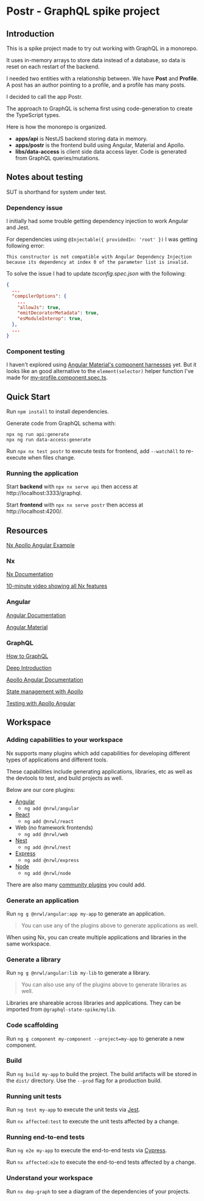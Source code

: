 # Postr - GraphQL spike project

## Introduction

This is a spike project made to try out working with GraphQL in a monorepo.

It uses in-memory arrays to store data instead of a database, so data is reset on each restart of the backend.

I needed two entities with a relationship between. We have **Post** and **Profile**.
A post has an author pointing to a profile, and a profile has many posts.

I decided to call the app Postr.

The approach to GraphQL is schema first using code-generation to create the TypeScript types.

Here is how the monorepo is organized.

- **apps/api** is NestJS backend storing data in memory.
- **apps/postr** is the frontend build using Angular, Material and Apollo.
- **libs/data-access** is client side data access layer. Code is generated from GraphQL queries/mutations.

## Notes about testing

SUT is shorthand for system under test.

### Dependency issue

I initially had some trouble getting dependency injection to work Angular and Jest.

For dependencies using `@Injectable({ providedIn: 'root' })` I was getting following error:

`This constructor is not compatible with Angular Dependency Injection because its dependency at index 0 of the parameter list is invalid.`

To solve the issue I had to update *tsconfig.spec.json* with the following:
```json
{
  ...
  "compilerOptions": {
    ...
    "allowJs": true,
    "emitDecoratorMetadata": true,
    "esModuleInterop": true,
  },
  ...
}
```

### Component testing

I haven't explored using [Angular Material's component harnesses](https://material.angular.io/guide/using-component-harnesses) yet. But it looks like an good alternative to the `element(selector)` helper function I've made for [my-profile.component.spec.ts](apps/postr/src/app/my-profile/my-profile.component.spec.ts).

## Quick Start

Run `npm install` to install dependencies.

Generate code from GraphQL schema with:
```
npx ng run api:generate
npx ng run data-access:generate
```

Run `npx nx test postr` to execute tests for frontend, add `--watchAll` to re-execute when files change.

### Running the application
Start **backend** with `npx nx serve api` then access at http://localhost:3333/graphql.

Start **frontend** with `npx nx serve postr` then access at http://localhost:4200/.

## Resources

[Nx Apollo Angular Example](https://github.com/nrwl/nx-apollo-angular-example)

### Nx
[Nx Documentation](https://nx.dev/angular)

[10-minute video showing all Nx features](https://nx.dev/getting-started/intro)

### Angular

[Angular Documentation](https://angular.io/docs)

[Angular Material](https://material.angular.io/)

### GraphQL

[How to GraphQL](https://www.howtographql.com/)

[Deep Introduction](https://graphql.org/learn/)

[Apollo Angular Documentation](https://apollo-angular.com/docs)

[State management with Apollo](https://www.apollographql.com/docs/react/local-state/local-state-management/#how-it-works)

[Testing with Apollo Angular](https://apollo-angular.com/docs/development-and-testing/testing)


## Workspace
### Adding capabilities to your workspace

Nx supports many plugins which add capabilities for developing different types of applications and different tools.

These capabilities include generating applications, libraries, etc as well as the devtools to test, and build projects as well.

Below are our core plugins:

- [Angular](https://angular.io)
  - `ng add @nrwl/angular`
- [React](https://reactjs.org)
  - `ng add @nrwl/react`
- Web (no framework frontends)
  - `ng add @nrwl/web`
- [Nest](https://nestjs.com)
  - `ng add @nrwl/nest`
- [Express](https://expressjs.com)
  - `ng add @nrwl/express`
- [Node](https://nodejs.org)
  - `ng add @nrwl/node`

There are also many [community plugins](https://nx.dev/community) you could add.

### Generate an application

Run `ng g @nrwl/angular:app my-app` to generate an application.

> You can use any of the plugins above to generate applications as well.

When using Nx, you can create multiple applications and libraries in the same workspace.

### Generate a library

Run `ng g @nrwl/angular:lib my-lib` to generate a library.

> You can also use any of the plugins above to generate libraries as well.

Libraries are shareable across libraries and applications. They can be imported from `@graphql-state-spike/mylib`.

### Code scaffolding

Run `ng g component my-component --project=my-app` to generate a new component.

### Build

Run `ng build my-app` to build the project. The build artifacts will be stored in the `dist/` directory. Use the `--prod` flag for a production build.

### Running unit tests

Run `ng test my-app` to execute the unit tests via [Jest](https://jestjs.io).

Run `nx affected:test` to execute the unit tests affected by a change.

### Running end-to-end tests

Run `ng e2e my-app` to execute the end-to-end tests via [Cypress](https://www.cypress.io).

Run `nx affected:e2e` to execute the end-to-end tests affected by a change.

### Understand your workspace

Run `nx dep-graph` to see a diagram of the dependencies of your projects.

